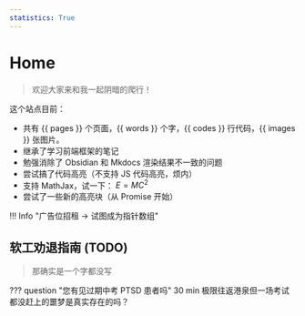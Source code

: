 ```yaml
---
statistics: True
---
```


# Home

> 欢迎大家来和我一起阴暗的爬行！

这个站点目前：

- 共有 {{ pages }} 个页面，{{ words }} 个字，{{ codes }} 行代码，{{ images }} 张图片。
- 继承了学习前端框架的笔记
- 勉强消除了 Obsidian 和 Mkdocs 渲染结果不一致的问题
- 尝试搞了代码高亮（不支持 JS 代码高亮，烦内）
- 支持 MathJax，试一下： $E = MC^2$
- 尝试了一些新的高亮块（从 Promise 开始）

!!! Info "广告位招租 -> 试图成为指针数组"

## 软工劝退指南 (TODO)

> 那确实是一个字都没写

??? question "您有见过期中考 PTSD 患者吗"
    30 min 极限往返港泉但一场考试都没赶上的噩梦是真实存在的吗？

<script src="https://unpkg.com/scrollreveal"></script>
<script>
    // window.onload = function() {
    //     ScrollReveal().reveal('.md-content *', {
    //         reset: false,
    //         origin: 'bottom',
    //         distance: '50px',
    //         duration: 1000,
    //         easing: 'ease',
    //         opacity: 0
    //     });
    // }
</script>